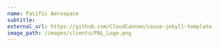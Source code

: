 ```yaml
---
name: Pacific Aerospace
subtitle: 
external_url: https://github.com/CloudCannon/cause-jekyll-template
image_path: /images/clients/PAL_Logo.png
---
```


